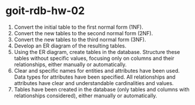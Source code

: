 # goit-rdb-hw-02

1. Convert the initial table to the first normal form (1NF).
2. Convert the new tables to the second normal form (2NF).
3. Convert the new tables to the third normal form (3NF).
4. Develop an ER diagram of the resulting tables.
5. Using the ER diagram, create tables in the database. Structure these tables without specific values, focusing only on columns and their relationships, either manually or automatically.
6. Clear and specific names for entities and attributes have been used. Data types for attributes have been specified. All relationships and attributes have clear and understandable cardinalities and values.
7. Tables have been created in the database (only tables and columns with relationships considered), either manually or automatically.
